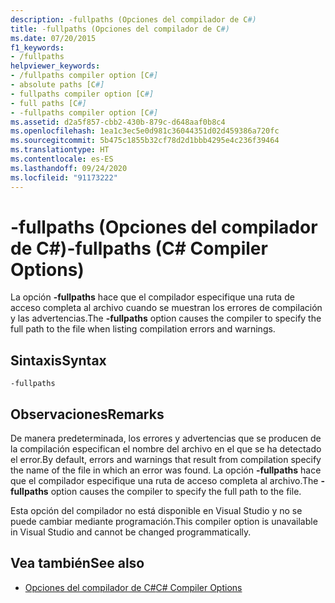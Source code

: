 ```yaml
---
description: -fullpaths (Opciones del compilador de C#)
title: -fullpaths (Opciones del compilador de C#)
ms.date: 07/20/2015
f1_keywords:
- /fullpaths
helpviewer_keywords:
- /fullpaths compiler option [C#]
- absolute paths [C#]
- fullpaths compiler option [C#]
- full paths [C#]
- -fullpaths compiler option [C#]
ms.assetid: d2a5f857-cbb2-430b-879c-d648aaf0b8c4
ms.openlocfilehash: 1ea1c3ec5e0d981c36044351d02d459386a720fc
ms.sourcegitcommit: 5b475c1855b32cf78d2d1bbb4295e4c236f39464
ms.translationtype: HT
ms.contentlocale: es-ES
ms.lasthandoff: 09/24/2020
ms.locfileid: "91173222"
---
```

# <a name="-fullpaths-c-compiler-options"></a><span data-ttu-id="56174-103">-fullpaths (Opciones del compilador de C#)</span><span class="sxs-lookup"><span data-stu-id="56174-103">-fullpaths (C# Compiler Options)</span></span>

<span data-ttu-id="56174-104">La opción **-fullpaths** hace que el compilador especifique una ruta de acceso completa al archivo cuando se muestran los errores de compilación y las advertencias.</span><span class="sxs-lookup"><span data-stu-id="56174-104">The **-fullpaths** option causes the compiler to specify the full path to the file when listing compilation errors and warnings.</span></span>  
  
## <a name="syntax"></a><span data-ttu-id="56174-105">Sintaxis</span><span class="sxs-lookup"><span data-stu-id="56174-105">Syntax</span></span>  
  
```console  
-fullpaths  
```  
  
## <a name="remarks"></a><span data-ttu-id="56174-106">Observaciones</span><span class="sxs-lookup"><span data-stu-id="56174-106">Remarks</span></span>  

 <span data-ttu-id="56174-107">De manera predeterminada, los errores y advertencias que se producen de la compilación especifican el nombre del archivo en el que se ha detectado el error.</span><span class="sxs-lookup"><span data-stu-id="56174-107">By default, errors and warnings that result from compilation specify the name of the file in which an error was found.</span></span> <span data-ttu-id="56174-108">La opción **-fullpaths** hace que el compilador especifique una ruta de acceso completa al archivo.</span><span class="sxs-lookup"><span data-stu-id="56174-108">The **-fullpaths** option causes the compiler to specify the full path to the file.</span></span>  
  
 <span data-ttu-id="56174-109">Esta opción del compilador no está disponible en Visual Studio y no se puede cambiar mediante programación.</span><span class="sxs-lookup"><span data-stu-id="56174-109">This compiler option is unavailable in Visual Studio and cannot be changed programmatically.</span></span>  
  
## <a name="see-also"></a><span data-ttu-id="56174-110">Vea también</span><span class="sxs-lookup"><span data-stu-id="56174-110">See also</span></span>

- [<span data-ttu-id="56174-111">Opciones del compilador de C#</span><span class="sxs-lookup"><span data-stu-id="56174-111">C# Compiler Options</span></span>](./index.md)
